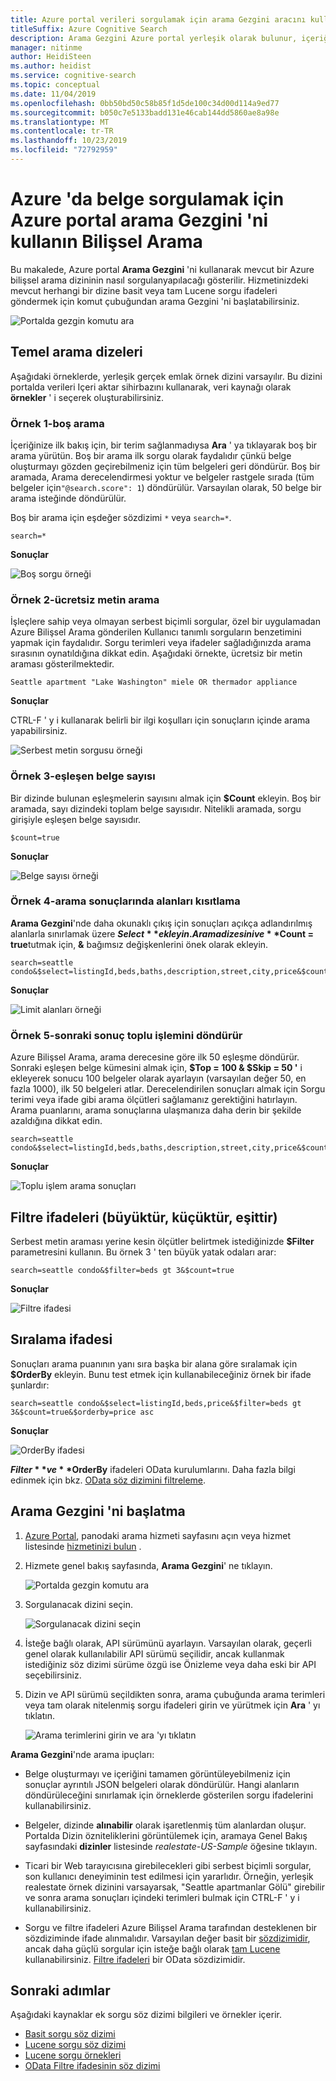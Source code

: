 ```yaml
---
title: Azure portal verileri sorgulamak için arama Gezgini aracını kullanma
titleSuffix: Azure Cognitive Search
description: Arama Gezgini Azure portal yerleşik olarak bulunur, içeriği keşfetmek ve Azure Bilişsel Arama sorguları doğrulamak için kullanışlıdır. Terim veya tümcecik araması için dizeler veya gelişmiş sözdizimi ile tam nitelikli arama ifadeleri girin.
manager: nitinme
author: HeidiSteen
ms.author: heidist
ms.service: cognitive-search
ms.topic: conceptual
ms.date: 11/04/2019
ms.openlocfilehash: 0bb50bd50c58b85f1d5de100c34d00d114a9ed77
ms.sourcegitcommit: b050c7e5133badd131e46cab144dd5860ae8a98e
ms.translationtype: MT
ms.contentlocale: tr-TR
ms.lasthandoff: 10/23/2019
ms.locfileid: "72792959"
---
```

# <a name="use-search-explorer-in-the-azure-portal-for-querying-documents-in-azure-cognitive-search"></a>Azure 'da belge sorgulamak için Azure portal arama Gezgini 'ni kullanın Bilişsel Arama 

Bu makalede, Azure portal **Arama Gezgini** 'ni kullanarak mevcut bir Azure bilişsel arama dizininin nasıl sorgulanyapılacağı gösterilir. Hizmetinizdeki mevcut herhangi bir dizine basit veya tam Lucene sorgu ifadeleri göndermek için komut çubuğundan arama Gezgini 'ni başlatabilirsiniz. 

   ![Portalda gezgin komutu ara](./media/search-explorer/search-explorer-cmd2.png "Portalda gezgin komutu ara")

## <a name="basic-search-strings"></a>Temel arama dizeleri

Aşağıdaki örneklerde, yerleşik gerçek emlak örnek dizini varsayılır. Bu dizini portalda verileri Içeri aktar sihirbazını kullanarak, veri kaynağı olarak **örnekler** ' i seçerek oluşturabilirsiniz.

### <a name="example-1---empty-search"></a>Örnek 1-boş arama

İçeriğinize ilk bakış için, bir terim sağlanmadıysa **Ara** ' ya tıklayarak boş bir arama yürütün. Boş bir arama ilk sorgu olarak faydalıdır çünkü belge oluşturmayı gözden geçirebilmeniz için tüm belgeleri geri döndürür. Boş bir aramada, Arama derecelendirmesi yoktur ve belgeler rastgele sırada (tüm belgeler için`"@search.score": 1`) döndürülür. Varsayılan olarak, 50 belge bir arama isteğinde döndürülür.

Boş bir arama için eşdeğer sözdizimi `*` veya `search=*`.

   ```Input
   search=*
   ```

   **Sonuçlar**
   
   ![Boş sorgu örneği](./media/search-explorer/search-explorer-example-empty.png "Nitelenmemiş veya boş sorgu örneği")

### <a name="example-2---free-text-search"></a>Örnek 2-ücretsiz metin arama

İşleçlere sahip veya olmayan serbest biçimli sorgular, özel bir uygulamadan Azure Bilişsel Arama gönderilen Kullanıcı tanımlı sorguların benzetimini yapmak için faydalıdır. Sorgu terimleri veya ifadeler sağladığınızda arama sırasının oynatıldığına dikkat edin. Aşağıdaki örnekte, ücretsiz bir metin araması gösterilmektedir.

   ```Input
   Seattle apartment "Lake Washington" miele OR thermador appliance
   ```

   **Sonuçlar**

   CTRL-F ' y i kullanarak belirli bir ilgi koşulları için sonuçların içinde arama yapabilirsiniz.

   ![Serbest metin sorgusu örneği](./media/search-explorer/search-explorer-example-freetext.png "Serbest metin sorgusu örneği")

### <a name="example-3---count-of-matching-documents"></a>Örnek 3-eşleşen belge sayısı 

Bir dizinde bulunan eşleşmelerin sayısını almak için **$Count** ekleyin. Boş bir aramada, sayı dizindeki toplam belge sayısıdır. Nitelikli aramada, sorgu girişiyle eşleşen belge sayısıdır.

   ```Input1
   $count=true
   ```
   **Sonuçlar**

   ![Belge sayısı örneği](./media/search-explorer/search-explorer-example-count.png "Dizindeki eşleşen belge sayısı")

### <a name="example-4---restrict-fields-in-search-results"></a>Örnek 4-arama sonuçlarında alanları kısıtlama

**Arama Gezgini**'nde daha okunaklı çıkış için sonuçları açıkça adlandırılmış alanlarla sınırlamak üzere **$Select** ekleyin. Arama dizesini ve **$Count = true**tutmak için, **&** bağımsız değişkenlerini önek olarak ekleyin. 

   ```Input
   search=seattle condo&$select=listingId,beds,baths,description,street,city,price&$count=true
   ```

   **Sonuçlar**

   ![Limit alanları örneği](./media/search-explorer/search-explorer-example-selectfield.png "Arama sonuçlarındaki alanları kısıtla")

### <a name="example-5---return-next-batch-of-results"></a>Örnek 5-sonraki sonuç toplu işlemini döndürür

Azure Bilişsel Arama, arama derecesine göre ilk 50 eşleşme döndürür. Sonraki eşleşen belge kümesini almak için, **$Top = 100 & $Skip = 50 '** i ekleyerek sonucu 100 belgeler olarak ayarlayın (varsayılan değer 50, en fazla 1000), ilk 50 belgeleri atlar. Derecelendirilen sonuçları almak için Sorgu terimi veya ifade gibi arama ölçütleri sağlamanız gerektiğini hatırlayın. Arama puanlarını, arama sonuçlarına ulaşmanıza daha derin bir şekilde azaldığına dikkat edin.

   ```Input
   search=seattle condo&$select=listingId,beds,baths,description,street,city,price&$count=true&$top=100&$skip=50
   ```

   **Sonuçlar**

   ![Toplu işlem arama sonuçları](./media/search-explorer/search-explorer-example-topskip.png "Sonraki arama sonuçları toplu işlemini döndür")

## <a name="filter-expressions-greater-than-less-than-equal-to"></a>Filtre ifadeleri (büyüktür, küçüktür, eşittir)

Serbest metin araması yerine kesin ölçütler belirtmek istediğinizde **$Filter** parametresini kullanın. Bu örnek 3 ' ten büyük yatak odaları arar:

   ```Input
   search=seattle condo&$filter=beds gt 3&$count=true
   ```
   
   **Sonuçlar**

   ![Filtre ifadesi](./media/search-explorer/search-explorer-example-filter.png "Ölçütlere göre filtrele")

## <a name="order-by-expressions"></a>Sıralama ifadesi

Sonuçları arama puanının yanı sıra başka bir alana göre sıralamak için **$OrderBy** ekleyin. Bunu test etmek için kullanabileceğiniz örnek bir ifade şunlardır:

   ```Input
   search=seattle condo&$select=listingId,beds,price&$filter=beds gt 3&$count=true&$orderby=price asc
   ```
   
   **Sonuçlar**

   ![OrderBy ifadesi](./media/search-explorer/search-explorer-example-ordery.png "Sıralama düzenini değiştirme")

**$Filter** ve **$OrderBy** ifadeleri OData kurulumlarını. Daha fazla bilgi edinmek için bkz. [OData söz dizimini filtreleme](https://docs.microsoft.com/rest/api/searchservice/odata-expression-syntax-for-azure-search).

<a name="start-search-explorer"></a>

## <a name="how-to-start-search-explorer"></a>Arama Gezgini 'ni başlatma

1. [Azure Portal](https://portal.azure.com), panodaki arama hizmeti sayfasını açın veya hizmet listesinde [hizmetinizi bulun](https://ms.portal.azure.com/#blade/HubsExtension/BrowseResourceBlade/resourceType/Microsoft.Search%2FsearchServices) .

2. Hizmete genel bakış sayfasında, **Arama Gezgini**' ne tıklayın.

   ![Portalda gezgin komutu ara](./media/search-explorer/search-explorer-cmd2.png "Portalda gezgin komutu ara")

3. Sorgulanacak dizini seçin.

   ![Sorgulanacak dizini seçin](./media/search-explorer/search-explorer-changeindex-se2.png "Dizini seçin")

4. İsteğe bağlı olarak, API sürümünü ayarlayın. Varsayılan olarak, geçerli genel olarak kullanılabilir API sürümü seçilidir, ancak kullanmak istediğiniz söz dizimi sürüme özgü ise Önizleme veya daha eski bir API seçebilirsiniz.

5. Dizin ve API sürümü seçildikten sonra, arama çubuğunda arama terimleri veya tam olarak nitelenmiş sorgu ifadeleri girin ve yürütmek için **Ara** ' yı tıklatın.

   ![Arama terimlerini girin ve ara 'yı tıklatın](./media/search-explorer/search-explorer-query-string-example.png "Arama terimlerini girin ve ara 'yı tıklatın")

**Arama Gezgini**'nde arama ipuçları:

+ Belge oluşturmayı ve içeriğini tamamen görüntüleyebilmeniz için sonuçlar ayrıntılı JSON belgeleri olarak döndürülür. Hangi alanların döndürüleceğini sınırlamak için örneklerde gösterilen sorgu ifadelerini kullanabilirsiniz.

+ Belgeler, dizinde **alınabilir** olarak işaretlenmiş tüm alanlardan oluşur. Portalda Dizin özniteliklerini görüntülemek için, aramaya Genel Bakış sayfasındaki **dizinler** listesinde *realestate-US-Sample* öğesine tıklayın.

+ Ticari bir Web tarayıcısına girebilecekleri gibi serbest biçimli sorgular, son kullanıcı deneyiminin test edilmesi için yararlıdır. Örneğin, yerleşik realestate örnek dizinini varsayarsak, "Seattle apartmanlar Gölü" girebilir ve sonra arama sonuçları içindeki terimleri bulmak için CTRL-F ' y i kullanabilirsiniz. 

+ Sorgu ve filtre ifadeleri Azure Bilişsel Arama tarafından desteklenen bir sözdiziminde ifade alınmalıdır. Varsayılan değer basit bir [sözdizimidir](https://docs.microsoft.com/rest/api/searchservice/simple-query-syntax-in-azure-search), ancak daha güçlü sorgular için isteğe bağlı olarak [tam Lucene](https://docs.microsoft.com/rest/api/searchservice/lucene-query-syntax-in-azure-search) kullanabilirsiniz. [Filtre ifadeleri](https://docs.microsoft.com/rest/api/searchservice/odata-expression-syntax-for-azure-search) bir OData sözdizimidir.


## <a name="next-steps"></a>Sonraki adımlar

Aşağıdaki kaynaklar ek sorgu söz dizimi bilgileri ve örnekler içerir.

 + [Basit sorgu söz dizimi](https://docs.microsoft.com/rest/api/searchservice/simple-query-syntax-in-azure-search) 
 + [Lucene sorgu söz dizimi](https://docs.microsoft.com/rest/api/searchservice/lucene-query-syntax-in-azure-search) 
 + [Lucene sorgu örnekleri](search-query-lucene-examples.md) 
 + [OData Filtre ifadesinin söz dizimi](https://docs.microsoft.com/rest/api/searchservice/odata-expression-syntax-for-azure-search) 
